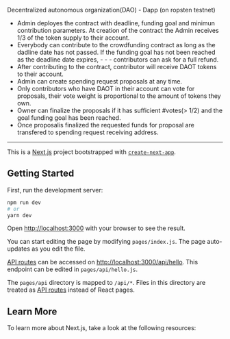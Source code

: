 Decentralized autonomous organization(DAO) - Dapp (on ropsten testnet)


- Admin deployes the contract with deadline, funding goal and minimun contribution parameters. At creation of the contract the Admin receives 1/3 of the token supply to their account.
- Everybody can contribute to the crowdfunding contract as long as the dadline date has not passed. If the funding goal has not been reached as the deadline date expires,  - - -      contributors can ask for a full refund.
- After contributing to the contract, contributor will receive DAOT tokens to their account.  
- Admin can create spending request proposals at any time.
- Only contributors who have DAOT in their account can vote for proposals, their vote weight is proportional to the amount of tokens they own.
- Owner can finalize the proposals if it has sufficient #votes(> 1/2) and the goal funding goal has been reached.
- Once proposalis finalized the requested funds for proposal are transfered to spending request receiving address.

-------------------------------------------------------------------------------------------------------------------------------------------------------------------------------



This is a [Next.js](https://nextjs.org/) project bootstrapped with [`create-next-app`](https://github.com/vercel/next.js/tree/canary/packages/create-next-app).

## Getting Started

First, run the development server:

```bash
npm run dev
# or
yarn dev
```

Open [http://localhost:3000](http://localhost:3000) with your browser to see the result.

You can start editing the page by modifying `pages/index.js`. The page auto-updates as you edit the file.

[API routes](https://nextjs.org/docs/api-routes/introduction) can be accessed on [http://localhost:3000/api/hello](http://localhost:3000/api/hello). This endpoint can be edited in `pages/api/hello.js`.

The `pages/api` directory is mapped to `/api/*`. Files in this directory are treated as [API routes](https://nextjs.org/docs/api-routes/introduction) instead of React pages.

## Learn More

To learn more about Next.js, take a look at the following resources:

